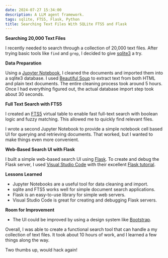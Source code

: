 ```yaml
---
date: 2024-07-27 15:34:00
description: A LLM agent framework.
tags: sqlite, FTS5, Flask, Python
title: Searching Text Files With SQLite FTS5 and Flask
---
```


**Searching 20,000 Text Files**

I recently needed to search through a collection of 20,000 text files. After trying basic tools like `find` and `grep`, I decided to give [sqlite3](https://sqlite.org/) a try.

**Data Preparation**

Using a [Jupyter Notebook](https://jupyter.org/), I cleaned the documents and imported them into a sqlite3 database. I used [Beautiful Soup](https://www.crummy.com/software/BeautifulSoup/) to extract text from both HTML and plain text documents. The 
entire cleaning process took around 5 hours. Once I had everything figured out, the actual database import step took about 30 seconds.

**Full Text Search with FTS5**

I created an [FTS5](https://www.sqlite.org/fts5.html) virtual table to enable fast full-text search with boolean logic and fuzzy matching. This allowed me to quickly find relevant 
files.

I wrote a second Jupyter Notebook to provide a simple notebook cell based UI for querying and retrieving documents. That worked, but I wanted to make things even more convenient. 

**Web-Based Search UI with Flask**

I built a simple web-based search UI using [Flask](https://flask.palletsprojects.com/en/3.0.x/). To create and debug the Flask server, I used [Visual 
Studio Code](https://code.visualstudio.com/) with their excellent [Flask tutorial](https://code.visualstudio.com/docs/python/tutorial-flask).

**Lessons Learned**

* Jupyter Notebooks are a useful tool for data cleaning and import.
* sqlite and FTS5 works well for simple document search applications.
* Flask is an easy-to-use library for simple web servers.
* Visual Studio Code is great for creating and debugging Flask servers.

**Room for Improvement**

* The UI could be improved by using a design system like [Bootstrap](https://getbootstrap.com/).

Overall, I was able to create a functional search tool that can handle a my collection of text files. It took about 10 hours of work, and I learned a few things along the way.

Two thumbs up, would hack again! 
